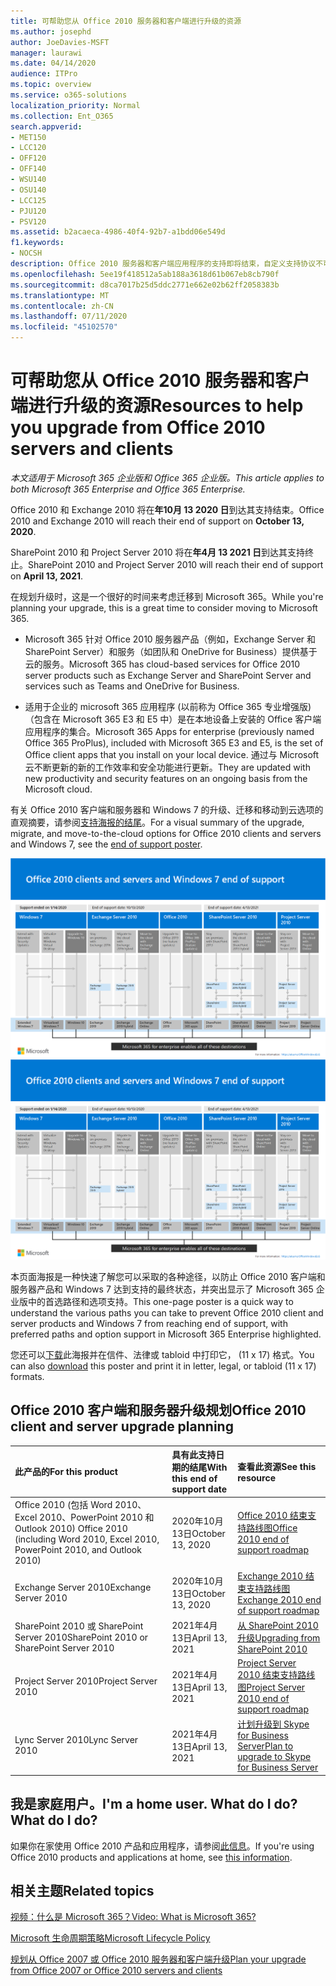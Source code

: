 ```yaml
---
title: 可帮助您从 Office 2010 服务器和客户端进行升级的资源
ms.author: josephd
author: JoeDavies-MSFT
manager: laurawi
ms.date: 04/14/2020
audience: ITPro
ms.topic: overview
ms.service: o365-solutions
localization_priority: Normal
ms.collection: Ent_O365
search.appverid:
- MET150
- LCC120
- OFF120
- OFF140
- WSU140
- OSU140
- LCC125
- PJU120
- PSV120
ms.assetid: b2acaeca-4986-40f4-92b7-a1bdd06e549d
f1.keywords:
- NOCSH
description: Office 2010 服务器和客户端应用程序的支持即将结束，自定义支持协议不可用。 使用本文立即开始规划升级。
ms.openlocfilehash: 5ee19f418512a5ab188a3618d61b067eb8cb790f
ms.sourcegitcommit: d8ca7017b25d5ddc2771e662e02b62ff2058383b
ms.translationtype: MT
ms.contentlocale: zh-CN
ms.lasthandoff: 07/11/2020
ms.locfileid: "45102570"
---
```

# <a name="resources-to-help-you-upgrade-from-office-2010-servers-and-clients"></a><span data-ttu-id="7ca18-104">可帮助您从 Office 2010 服务器和客户端进行升级的资源</span><span class="sxs-lookup"><span data-stu-id="7ca18-104">Resources to help you upgrade from Office 2010 servers and clients</span></span>

<span data-ttu-id="7ca18-105">*本文适用于 Microsoft 365 企业版和 Office 365 企业版。*</span><span class="sxs-lookup"><span data-stu-id="7ca18-105">*This article applies to both Microsoft 365 Enterprise and Office 365 Enterprise.*</span></span>

<span data-ttu-id="7ca18-106">Office 2010 和 Exchange 2010 将在**年10月 13 2020 日**到达其支持结束。</span><span class="sxs-lookup"><span data-stu-id="7ca18-106">Office 2010 and Exchange 2010 will reach their end of support on **October 13, 2020**.</span></span> 

<span data-ttu-id="7ca18-107">SharePoint 2010 和 Project Server 2010 将在**年4月 13 2021 日**到达其支持终止。</span><span class="sxs-lookup"><span data-stu-id="7ca18-107">SharePoint 2010 and Project Server 2010 will reach their end of support on **April 13, 2021**.</span></span>

<span data-ttu-id="7ca18-108">在规划升级时，这是一个很好的时间来考虑迁移到 Microsoft 365。</span><span class="sxs-lookup"><span data-stu-id="7ca18-108">While you're planning your upgrade, this is a great time to consider moving to Microsoft 365.</span></span> 

- <span data-ttu-id="7ca18-109">Microsoft 365 针对 Office 2010 服务器产品（例如，Exchange Server 和 SharePoint Server）和服务（如团队和 OneDrive for Business）提供基于云的服务。</span><span class="sxs-lookup"><span data-stu-id="7ca18-109">Microsoft 365 has cloud-based services for Office 2010 server products such as Exchange Server and SharePoint Server and services such as Teams and OneDrive for Business.</span></span> 

- <span data-ttu-id="7ca18-110">适用于企业的 microsoft 365 应用程序 (以前称为 Office 365 专业增强版) （包含在 Microsoft 365 E3 和 E5 中）是在本地设备上安装的 Office 客户端应用程序的集合。</span><span class="sxs-lookup"><span data-stu-id="7ca18-110">Microsoft 365 Apps for enterprise (previously named Office 365 ProPlus), included with Microsoft 365 E3 and E5, is the set of Office client apps that you install on your local device.</span></span> <span data-ttu-id="7ca18-111">通过与 Microsoft 云不断更新的新的工作效率和安全功能进行更新。</span><span class="sxs-lookup"><span data-stu-id="7ca18-111">They are updated with new productivity and security features on an ongoing basis from the Microsoft cloud.</span></span>

<span data-ttu-id="7ca18-112">有关 Office 2010 客户端和服务器和 Windows 7 的升级、迁移和移动到云选项的直观摘要，请参阅[支持海报的结尾](./downloads/Office2010Windows7EndOfSupport.pdf)。</span><span class="sxs-lookup"><span data-stu-id="7ca18-112">For a visual summary of the upgrade, migrate, and move-to-the-cloud options for Office 2010 clients and servers and Windows 7, see the [end of support poster](./downloads/Office2010Windows7EndOfSupport.pdf).</span></span>

<span data-ttu-id="7ca18-113">[![终止对 Office 2010 客户端和服务器及 Windows 7 的支持海报图像](./media/upgrade-from-office-2010-servers-and-products/office2010-windows7-end-of-support.png)](./downloads/Office2010Windows7EndOfSupport.pdf)</span><span class="sxs-lookup"><span data-stu-id="7ca18-113">[![Image for the end of support for Office 2010 clients and servers and Windows 7 poster](./media/upgrade-from-office-2010-servers-and-products/office2010-windows7-end-of-support.png)](./downloads/Office2010Windows7EndOfSupport.pdf)</span></span>

<span data-ttu-id="7ca18-114">本页面海报是一种快速了解您可以采取的各种途径，以防止 Office 2010 客户端和服务器产品和 Windows 7 达到支持的最终状态，并突出显示了 Microsoft 365 企业版中的首选路径和选项支持。</span><span class="sxs-lookup"><span data-stu-id="7ca18-114">This one-page poster is a quick way to understand the various paths you can take to prevent Office 2010 client and server products and Windows 7 from reaching end of support, with preferred paths and option support in Microsoft 365 Enterprise highlighted.</span></span>

<span data-ttu-id="7ca18-115">您还可以[下载](https://github.com/MicrosoftDocs/microsoft-365-docs/raw/public/microsoft-365/media/migration-microsoft-365-enterprise-workload/Office2010Windows7EndOfSupport.pdf)此海报并在信件、法律或 tabloid 中打印它， (11 x 17) 格式。</span><span class="sxs-lookup"><span data-stu-id="7ca18-115">You can also [download](https://github.com/MicrosoftDocs/microsoft-365-docs/raw/public/microsoft-365/media/migration-microsoft-365-enterprise-workload/Office2010Windows7EndOfSupport.pdf) this poster and print it in letter, legal, or tabloid (11 x 17) formats.</span></span>
      
## <a name="office-2010-client-and-server-upgrade-planning"></a><span data-ttu-id="7ca18-116">Office 2010 客户端和服务器升级规划</span><span class="sxs-lookup"><span data-stu-id="7ca18-116">Office 2010 client and server upgrade planning</span></span>
  
|<span data-ttu-id="7ca18-117">**此产品的**</span><span class="sxs-lookup"><span data-stu-id="7ca18-117">**For this product**</span></span>|<span data-ttu-id="7ca18-118">**具有此支持日期的结尾**</span><span class="sxs-lookup"><span data-stu-id="7ca18-118">**With this end of support date**</span></span>|<span data-ttu-id="7ca18-119">**查看此资源**</span><span class="sxs-lookup"><span data-stu-id="7ca18-119">**See this resource**</span></span>|
|:-----|:-----|:-----|
|<span data-ttu-id="7ca18-120">Office 2010 (包括 Word 2010、Excel 2010、PowerPoint 2010 和 Outlook 2010) </span><span class="sxs-lookup"><span data-stu-id="7ca18-120">Office 2010 (including Word 2010, Excel 2010, PowerPoint 2010, and Outlook 2010)</span></span>  <br/> | <span data-ttu-id="7ca18-121">2020年10月13日</span><span class="sxs-lookup"><span data-stu-id="7ca18-121">October 13, 2020</span></span> |[<span data-ttu-id="7ca18-122">Office 2010 结束支持路线图</span><span class="sxs-lookup"><span data-stu-id="7ca18-122">Office 2010 end of support roadmap</span></span>](https://docs.microsoft.com/DeployOffice/office-2010-end-support-roadmap) <br/> |
|<span data-ttu-id="7ca18-123">Exchange Server 2010</span><span class="sxs-lookup"><span data-stu-id="7ca18-123">Exchange Server 2010</span></span>  <br/> | <span data-ttu-id="7ca18-124">2020年10月13日</span><span class="sxs-lookup"><span data-stu-id="7ca18-124">October 13, 2020</span></span>  |[<span data-ttu-id="7ca18-125">Exchange 2010 结束支持路线图</span><span class="sxs-lookup"><span data-stu-id="7ca18-125">Exchange 2010 end of support roadmap</span></span>](exchange-2010-end-of-support.md) <br/> |
|<span data-ttu-id="7ca18-126">SharePoint 2010 或 SharePoint Server 2010</span><span class="sxs-lookup"><span data-stu-id="7ca18-126">SharePoint 2010 or SharePoint Server 2010</span></span>  <br/> | <span data-ttu-id="7ca18-127">2021年4月13日</span><span class="sxs-lookup"><span data-stu-id="7ca18-127">April 13, 2021</span></span> |[<span data-ttu-id="7ca18-128">从 SharePoint 2010 升级</span><span class="sxs-lookup"><span data-stu-id="7ca18-128">Upgrading from SharePoint 2010</span></span>](upgrade-from-sharepoint-2010.md) <br/> |
|<span data-ttu-id="7ca18-129">Project Server 2010</span><span class="sxs-lookup"><span data-stu-id="7ca18-129">Project Server 2010</span></span> <br/> | <span data-ttu-id="7ca18-130">2021年4月13日</span><span class="sxs-lookup"><span data-stu-id="7ca18-130">April 13, 2021</span></span> | [<span data-ttu-id="7ca18-131">Project Server 2010 结束支持路线图</span><span class="sxs-lookup"><span data-stu-id="7ca18-131">Project Server 2010 end of support roadmap</span></span>](project-server-2010-end-of-support.md) <br/> |
|<span data-ttu-id="7ca18-132">Lync Server 2010</span><span class="sxs-lookup"><span data-stu-id="7ca18-132">Lync Server 2010</span></span> <br/> | <span data-ttu-id="7ca18-133">2021年4月13日</span><span class="sxs-lookup"><span data-stu-id="7ca18-133">April 13, 2021</span></span> | [<span data-ttu-id="7ca18-134">计划升级到 Skype for Business Server</span><span class="sxs-lookup"><span data-stu-id="7ca18-134">Plan to upgrade to Skype for Business Server</span></span>](https://docs.microsoft.com/skypeforbusiness/plan-your-deployment/upgrade) <br/> |
    
## <a name="im-a-home-user-what-do-i-do"></a><span data-ttu-id="7ca18-135">我是家庭用户。</span><span class="sxs-lookup"><span data-stu-id="7ca18-135">I'm a home user.</span></span> <span data-ttu-id="7ca18-136">What do I do?</span><span class="sxs-lookup"><span data-stu-id="7ca18-136">What do I do?</span></span>

<span data-ttu-id="7ca18-137">如果你在家使用 Office 2010 产品和应用程序，请参阅[此信息](plan-upgrade-previous-versions-office.md#im-a-home-user-what-do-i-do)。</span><span class="sxs-lookup"><span data-stu-id="7ca18-137">If you're using Office 2010 products and applications at home, see [this information](plan-upgrade-previous-versions-office.md#im-a-home-user-what-do-i-do).</span></span>

## <a name="related-topics"></a><span data-ttu-id="7ca18-138">相关主题</span><span class="sxs-lookup"><span data-stu-id="7ca18-138">Related topics</span></span>

[<span data-ttu-id="7ca18-139">视频：什么是 Microsoft 365？</span><span class="sxs-lookup"><span data-stu-id="7ca18-139">Video: What is Microsoft 365?</span></span>](https://support.office.com/article/847caf12-2589-452c-8aca-1c009797678b.aspx)
  
[<span data-ttu-id="7ca18-140">Microsoft 生命周期策略</span><span class="sxs-lookup"><span data-stu-id="7ca18-140">Microsoft Lifecycle Policy</span></span>](https://go.microsoft.com/fwlink/?linkid=865200)

[<span data-ttu-id="7ca18-141">规划从 Office 2007 或 Office 2010 服务器和客户端升级</span><span class="sxs-lookup"><span data-stu-id="7ca18-141">Plan your upgrade from Office 2007 or Office 2010 servers and clients</span></span>](plan-upgrade-previous-versions-office.md)


